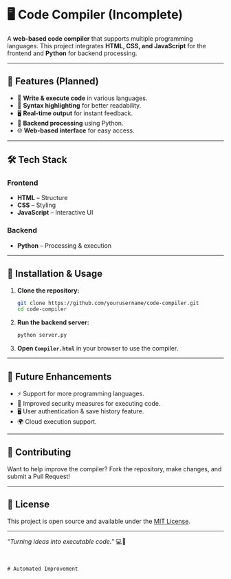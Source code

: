 
# 🖥️ Code Compiler (Incomplete)

A **web-based code compiler** that supports multiple programming languages. This project integrates **HTML, CSS, and JavaScript** for the frontend and **Python** for backend processing.

---

## 🚀 Features (Planned)

- 📝 **Write & execute code** in various languages.  
- 📜 **Syntax highlighting** for better readability.  
- 🖥️ **Real-time output** for instant feedback.  
- 🔗 **Backend processing** using Python.  
- 🌐 **Web-based interface** for easy access.  

---

## 🛠️ Tech Stack

### **Frontend**  
- **HTML** – Structure  
- **CSS** – Styling  
- **JavaScript** – Interactive UI  

### **Backend**  
- **Python** – Processing & execution  

---

## 🔧 Installation & Usage

1. **Clone the repository:**  
   ```bash
   git clone https://github.com/yourusername/code-compiler.git
   cd code-compiler
   ```

2. **Run the backend server:**  
   ```bash
   python server.py
   ```

3. **Open `Compiler.html`** in your browser to use the compiler.

---

## 🎯 Future Enhancements

- ⚡ Support for more programming languages.  
- 🚀 Improved security measures for executing code.  
- 🖥️ User authentication & save history feature.  
- 🌍 Cloud execution support.  

---

## 🤝 Contributing

Want to help improve the compiler? Fork the repository, make changes, and submit a Pull Request!

---

## 📜 License

This project is open source and available under the [MIT License](LICENSE).

---

_“Turning ideas into executable code.”_ 💻🚀
```


# Automated Improvement